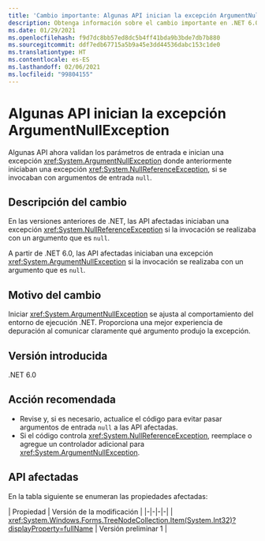 ```yaml
---
title: 'Cambio importante: Algunas API inician la excepción ArgumentNullException'
description: Obtenga información sobre el cambio importante en .NET 6.0 por el que algunas API validan argumentos y ahora inician una excepción ArgumentNullException.
ms.date: 01/29/2021
ms.openlocfilehash: f9d7dc8bb57ed8dc5b4ff41bda9b3bde7db7b880
ms.sourcegitcommit: ddf7edb67715a5b9a45e3dd44536dabc153c1de0
ms.translationtype: HT
ms.contentlocale: es-ES
ms.lasthandoff: 02/06/2021
ms.locfileid: "99804155"
---
```

# <a name="some-apis-throw-argumentnullexception"></a>Algunas API inician la excepción ArgumentNullException

Algunas API ahora validan los parámetros de entrada e inician una excepción <xref:System.ArgumentNullException> donde anteriormente iniciaban una excepción <xref:System.NullReferenceException>, si se invocaban con argumentos de entrada `null`.

## <a name="change-description"></a>Descripción del cambio

En las versiones anteriores de .NET, las API afectadas iniciaban una excepción <xref:System.NullReferenceException> si la invocación se realizaba con un argumento que es `null`.

A partir de .NET 6.0, las API afectadas iniciaban una excepción <xref:System.ArgumentNullException> si la invocación se realizaba con un argumento que es `null`.

## <a name="reason-for-change"></a>Motivo del cambio

Iniciar <xref:System.ArgumentNullException> se ajusta al comportamiento del entorno de ejecución .NET. Proporciona una mejor experiencia de depuración al comunicar claramente qué argumento produjo la excepción.

## <a name="version-introduced"></a>Versión introducida

.NET 6.0

## <a name="recommended-action"></a>Acción recomendada

- Revise y, si es necesario, actualice el código para evitar pasar argumentos de entrada `null` a las API afectadas.
- Si el código controla <xref:System.NullReferenceException>, reemplace o agregue un controlador adicional para <xref:System.ArgumentNullException>.

## <a name="affected-apis"></a>API afectadas

En la tabla siguiente se enumeran las propiedades afectadas:

| Propiedad | Versión de la modificación |
|-|-|-|-|
| <xref:System.Windows.Forms.TreeNodeCollection.Item(System.Int32)?displayProperty=fullName> | Versión preliminar 1 |

<!--

### Affected APIs

- `P:System.Windows.Forms.TreeNodeCollection.Item(System.Int32)`

### Category

Windows Forms

-->
